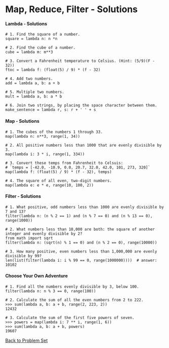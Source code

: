 # Map, Reduce, Filter - Solutions

#### Lambda - Solutions

    # 1. Find the square of a number.
    square = lambda n: n *n
    
    # 2. Find the cube of a number.
    cube = lambda m: m**3
    
    # 3. Convert a Fahrenheit temperature to Celsius. (Hint: (5/9)(F - 32))
    ftoc = lambda f: (float(5) / 9) * (f - 32)
    
    # 4. Add two numbers.
    add = lambda a, b: a + b
    
    # 5. Multiple two numbers.
    mult = lambda a, b: a * b
    
    # 6. Join two strings, by placing the space character between them.
    make_sentence = lambda r, s: r + ' ' + s

#### Map - Solutions

    # 1. The cubes of the numbers 1 through 33.
    map(lambda n: n**3, range(1, 34))
    
    # 2. All positive numbers less than 1000 that are evenly divisible by 3.
    map(lambda i: 3 * i, range(1, 334))
    
    # 3. Convert these temps from Fahrenheit to Celsuis:
    # `temps = [-42.0, -10.9, 0.0, 20.7, 32.0, 42.0, 101, 273, 320]`
    map(lambda f: (float(5) / 9) * (f - 32), temps)
    
    # 4. The square of all even, two-digit numbers.
    map(lambda e: e * e, range(10, 100, 2))

#### Filter - Solutions

    # 1. What positive, odd numbers less than 1000 are evenly divisible by 7 and 13?
    filter(lambda n: (n % 2 == 1) and (n % 7 == 0) and (n % 13 == 0), range(1000))
    
    # 2. What numbers less than 10,000 are both: the square of another integer and evenly divisible by 2?
    from math import sqrt
    filter(lambda n: (sqrt(n) % 1 == 0) and (n % 2 == 0), range(10000))
    
    # 3. How many positive, even numbers less than 1,000,000 are evenly divisible by 99?
    len(list(filter(lambda i: i % 99 == 0, range(1000000))))  # answer: 10102

#### Choose Your Own Adventure

    # 1. Find all the numbers evenly divisible by 3, below 100.
    filter(lambda n: n % 3 == 0, range(100))
    
    # 2. Calculate the sum of all the even numbers from 2 to 222.
    >>> sum(lambda a, b: a + b, range(2, 223, 2))
    12432
    
    # 3. Calculate the sum of the first five powers of seven.
    >>> powers = map(lambda i: 7 ** i, range(1, 6))
    >>> sum(lambda a, b: a + b, powers)
    19607


[Back to Problem Set](problem_set_1_map_reduce_filter.md)
